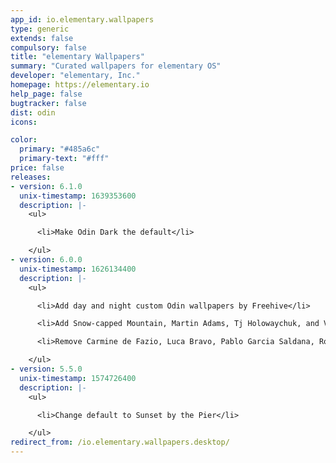 ```yaml
---
app_id: io.elementary.wallpapers
type: generic
extends: false
compulsory: false
title: "elementary Wallpapers"
summary: "Curated wallpapers for elementary OS"
developer: "elementary, Inc."
homepage: https://elementary.io
help_page: false
bugtracker: false
dist: odin
icons:

color:
  primary: "#485a6c"
  primary-text: "#fff"
price: false
releases:
- version: 6.1.0
  unix-timestamp: 1639353600
  description: |-
    <ul>

      <li>Make Odin Dark the default</li>

    </ul>
- version: 6.0.0
  unix-timestamp: 1626134400
  description: |-
    <ul>

      <li>Add day and night custom Odin wallpapers by Freehive</li>

      <li>Add Snow-capped Mountain, Martin Adams, Tj Holowaychuk, and Vikor Forgacs</li>

      <li>Remove Carmine de Fazio, Luca Bravo, Pablo Garcia Saldana, Rob Bye, and Ryan Schroeder</li>

    </ul>
- version: 5.5.0
  unix-timestamp: 1574726400
  description: |-
    <ul>

      <li>Change default to Sunset by the Pier</li>

    </ul>
redirect_from: /io.elementary.wallpapers.desktop/
---
```


